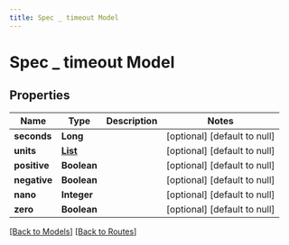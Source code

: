 ```yaml
---
title: Spec _ timeout Model
---
```


# Spec _ timeout Model
## Properties

| Name | Type | Description | Notes |
|------------ | ------------- | ------------- | -------------|
| **seconds** | **Long** |  | [optional] [default to null] |
| **units** | [**List**](Spec_timeout_units_inner) |  | [optional] [default to null] |
| **positive** | **Boolean** |  | [optional] [default to null] |
| **negative** | **Boolean** |  | [optional] [default to null] |
| **nano** | **Integer** |  | [optional] [default to null] |
| **zero** | **Boolean** |  | [optional] [default to null] |

[[Back to Models]](../overview#models) [[Back to Routes]](../overview#routes)

